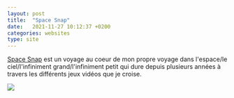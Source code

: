 ```yaml
---
layout: post
title:  "Space Snap"
date:   2021-11-27 10:12:37 +0200
categories: websites
type: site
---
```

[Space Snap](http://luciedesaubliaux.fr/spacesnapjourney/index.html) est un voyage au coeur de mon propre voyage dans l'espace/le ciel/l'infiniment grand/l'infiniment petit qui dure depuis plusieurs années à travers les différents jeux vidéos que je croise.

<img class="photopost" src="{{site.baseurl}}/imgs/observation6.gif" onmouseover="this.src='{{site.baseurl}}/imgs/observation6.jpg'" onmouseout="this.src='{{site.baseurl}}/imgs/observation6.gif'" />
